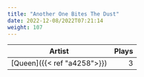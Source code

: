 ```yaml
---
title: "Another One Bites The Dust"
date: 2022-12-08/2022T07:21:14
weight: 107
---
```




 Artist | Plays 
----- | -----:
[Queen]({{< ref "a4258">}}) | 3
